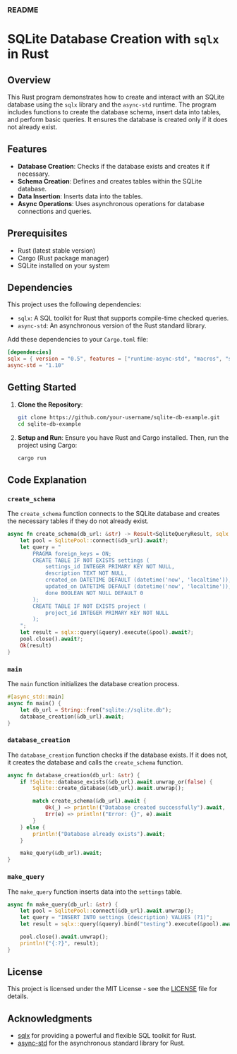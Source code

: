 ### README

# SQLite Database Creation with `sqlx` in Rust

## Overview

This Rust program demonstrates how to create and interact with an SQLite database using the `sqlx` library and the `async-std` runtime. The program includes functions to create the database schema, insert data into tables, and perform basic queries. It ensures the database is created only if it does not already exist.

## Features

- **Database Creation**: Checks if the database exists and creates it if necessary.
- **Schema Creation**: Defines and creates tables within the SQLite database.
- **Data Insertion**: Inserts data into the tables.
- **Async Operations**: Uses asynchronous operations for database connections and queries.

## Prerequisites

- Rust (latest stable version)
- Cargo (Rust package manager)
- SQLite installed on your system

## Dependencies

This project uses the following dependencies:

- `sqlx`: A SQL toolkit for Rust that supports compile-time checked queries.
- `async-std`: An asynchronous version of the Rust standard library.

Add these dependencies to your `Cargo.toml` file:

```toml
[dependencies]
sqlx = { version = "0.5", features = ["runtime-async-std", "macros", "sqlite"] }
async-std = "1.10"
```

## Getting Started

1. **Clone the Repository**:
   ```sh
   git clone https://github.com/your-username/sqlite-db-example.git
   cd sqlite-db-example
   ```

2. **Setup and Run**:
   Ensure you have Rust and Cargo installed. Then, run the project using Cargo:
   ```sh
   cargo run
   ```

## Code Explanation

### `create_schema`

The `create_schema` function connects to the SQLite database and creates the necessary tables if they do not already exist.

```rust
async fn create_schema(db_url: &str) -> Result<SqliteQueryResult, sqlx::Error> {
    let pool = SqlitePool::connect(&db_url).await?;
    let query = "
        PRAGMA foreign_keys = ON;
        CREATE TABLE IF NOT EXISTS settings (
            settings_id INTEGER PRIMARY KEY NOT NULL,
            description TEXT NOT NULL,
            created_on DATETIME DEFAULT (datetime('now', 'localtime')),
            updated_on DATETIME DEFAULT (datetime('now', 'localtime')),
            done BOOLEAN NOT NULL DEFAULT 0
        );
        CREATE TABLE IF NOT EXISTS project (
            project_id INTEGER PRIMARY KEY NOT NULL
        );
    ";
    let result = sqlx::query(&query).execute(&pool).await?;
    pool.close().await?;
    Ok(result)
}
```

### `main`

The `main` function initializes the database creation process.

```rust
#[async_std::main]
async fn main() {
    let db_url = String::from("sqlite://sqlite.db");
    database_creation(&db_url).await;
}
```

### `database_creation`

The `database_creation` function checks if the database exists. If it does not, it creates the database and calls the `create_schema` function.

```rust
async fn database_creation(db_url: &str) {
    if !Sqlite::database_exists(&db_url).await.unwrap_or(false) {
        Sqlite::create_database(&db_url).await.unwrap();

        match create_schema(&db_url).await {
            Ok(_) => println!("Database created successfully").await,
            Err(e) => println!("Error: {}", e).await
        }
    } else {
        println!("Database already exists").await;
    }

    make_query(&db_url).await;
}
```

### `make_query`

The `make_query` function inserts data into the `settings` table.

```rust
async fn make_query(db_url: &str) {
    let pool = SqlitePool::connect(&db_url).await.unwrap();
    let query = "INSERT INTO settings (description) VALUES (?1)";
    let result = sqlx::query(&query).bind("testing").execute(&pool).await.unwrap();

    pool.close().await.unwrap();
    println!("{:?}", result);
}
```

## License

This project is licensed under the MIT License - see the [LICENSE](LICENSE) file for details.

## Acknowledgments

- [sqlx](https://github.com/launchbadge/sqlx) for providing a powerful and flexible SQL toolkit for Rust.
- [async-std](https://async.rs/) for the asynchronous standard library for Rust.